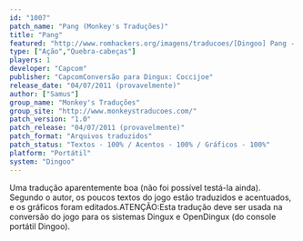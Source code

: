 ```yaml
---
id: "1007"
patch_name: "Pang (Monkey's Traduções)"
title: "Pang"
featured: "http://www.romhackers.org/imagens/traducoes/[Dingoo] Pang - Monkey's Traduções - 1.jpg"
type: ["Ação","Quebra-cabeças"]
players: 1
developer: "Capcom"
publisher: "CapcomConversão para Dingux: Coccijoe"
release_date: "04/07/2011 (provavelmente)"
author: ["Samus"]
group_name: "Monkey's Traduções"
group_site: "http://www.monkeystraducoes.com/"
patch_version: "1.0"
patch_release: "04/07/2011 (provavelmente)"
patch_format: "Arquivos traduzidos"
patch_status: "Textos - 100% / Acentos - 100% / Gráficos - 100%"
platform: "Portátil"
system: "Dingoo"
---
```


Uma tradução aparentemente boa (não foi possível testá-la ainda). Segundo o autor, os poucos textos do jogo estão traduzidos e acentuados, e os gráficos foram editados.ATENÇÃO:Esta tradução deve ser usada na conversão do jogo para os sistemas Dingux e OpenDingux (do console portátil Dingoo).